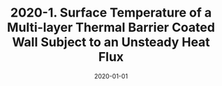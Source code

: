 ---
title: "2020-1. Surface Temperature of a Multi-layer Thermal Barrier Coated Wall Subject to an Unsteady Heat Flux"
collection: publications
permalink:
excerpt:
date: 2020-01-01
venue: 'International Journal of Heat and Mass Transfer'
paperurl: 'https://doi.org/10.1016/j.ijheatmasstransfer.2020.119645'
citation: '<b>Koutsakis, G.</b>, G. F. Nellis, and J. B. Ghandhi, "Surface Temperature of a Multi-layer Thermal Barrier Coated Wall Subject to an Unsteady Heat Flux." <i>International Journal of Heat and Mass Transfer</i> 155 (2020): 119645'
---
